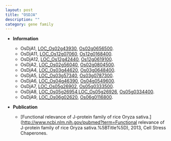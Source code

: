 ```yaml
---
layout: post
title: "OSDJA"
description: ""
category: gene family
---
```


* **Information**  
    + OsDjA1, [LOC_Os02g43930](http://rice.uga.edu/cgi-bin/ORF_infopage.cgi?orf=LOC_Os02g43930), [Os02g0656500](https://rapdb.dna.affrc.go.jp/locus/?name=Os02g0656500).
    + OsDjA11, [LOC_Os12g07060](http://rice.uga.edu/cgi-bin/ORF_infopage.cgi?orf=LOC_Os12g07060), [Os12g0168400](https://rapdb.dna.affrc.go.jp/locus/?name=Os12g0168400).
    + OsDjA12, [LOC_Os12g42440](http://rice.uga.edu/cgi-bin/ORF_infopage.cgi?orf=LOC_Os12g42440), [Os12g0619100](https://rapdb.dna.affrc.go.jp/locus/?name=Os12g0619100).
    + OsDjA2, [LOC_Os02g56040](http://rice.uga.edu/cgi-bin/ORF_infopage.cgi?orf=LOC_Os02g56040), [Os02g0804500](https://rapdb.dna.affrc.go.jp/locus/?name=Os02g0804500).
    + OsDjA4, [LOC_Os03g44620](http://rice.uga.edu/cgi-bin/ORF_infopage.cgi?orf=LOC_Os03g44620), [Os03g0648400](https://rapdb.dna.affrc.go.jp/locus/?name=Os03g0648400).
    + OsDjA5, [LOC_Os03g57340](http://rice.uga.edu/cgi-bin/ORF_infopage.cgi?orf=LOC_Os03g57340), [Os03g0787300](https://rapdb.dna.affrc.go.jp/locus/?name=Os03g0787300).
    + OsDjA6, [LOC_Os04g46390](http://rice.uga.edu/cgi-bin/ORF_infopage.cgi?orf=LOC_Os04g46390), [Os04g0549600](https://rapdb.dna.affrc.go.jp/locus/?name=Os04g0549600).
    + OsDjA7, [LOC_Os05g26902](http://rice.uga.edu/cgi-bin/ORF_infopage.cgi?orf=LOC_Os05g26902), [Os05g0333500](https://rapdb.dna.affrc.go.jp/locus/?name=Os05g0333500).
    + OsDjA8, [LOC_Os05g26954](http://rice.uga.edu/cgi-bin/ORF_infopage.cgi?orf=LOC_Os05g26954),[LOC_Os05g26926](http://rice.uga.edu/cgi-bin/ORF_infopage.cgi?orf=LOC_Os05g26926), [Os05g0334400](https://rapdb.dna.affrc.go.jp/locus/?name=Os05g0334400).
    + OsDjA9, [LOC_Os06g02620](http://rice.uga.edu/cgi-bin/ORF_infopage.cgi?orf=LOC_Os06g02620), [Os06g0116800](https://rapdb.dna.affrc.go.jp/locus/?name=Os06g0116800).

* **Publication**  
    + [Functional relevance of J-protein family of rice Oryza sativa.](http://www.ncbi.nlm.nih.gov/pubmed?term=Functional relevance of J-protein family of rice Oryza sativa.%5BTitle%5D), 2013, Cell Stress Chaperones.


